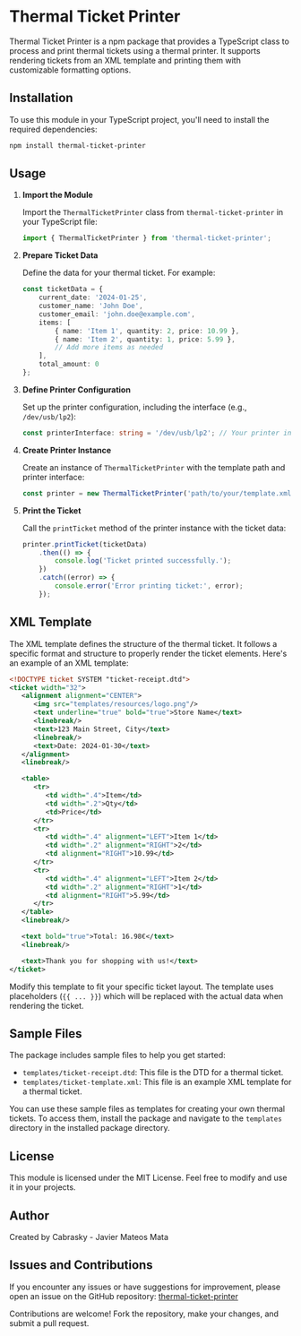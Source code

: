 # Thermal Ticket Printer

Thermal Ticket Printer is a npm package that provides a TypeScript class to process and print thermal tickets using a thermal printer. It supports rendering tickets from an XML template and printing them with customizable formatting options.

## Installation

To use this module in your TypeScript project, you'll need to install the required dependencies:

```bash
npm install thermal-ticket-printer
```

## Usage

1. **Import the Module**

   Import the `ThermalTicketPrinter` class from `thermal-ticket-printer` in your TypeScript file:

   ```typescript
   import { ThermalTicketPrinter } from 'thermal-ticket-printer';
   ```

2. **Prepare Ticket Data**

   Define the data for your thermal ticket. For example:

   ```typescript
   const ticketData = {
       current_date: '2024-01-25',
       customer_name: 'John Doe',
       customer_email: 'john.doe@example.com',
       items: [
           { name: 'Item 1', quantity: 2, price: 10.99 },
           { name: 'Item 2', quantity: 1, price: 5.99 },
           // Add more items as needed
       ],
       total_amount: 0
   };
   ```

3. **Define Printer Configuration**

   Set up the printer configuration, including the interface (e.g., `/dev/usb/lp2`):

   ```typescript
   const printerInterface: string = '/dev/usb/lp2'; // Your printer interface
   ```

4. **Create Printer Instance**

   Create an instance of `ThermalTicketPrinter` with the template path and printer interface:

   ```typescript
   const printer = new ThermalTicketPrinter('path/to/your/template.xml', printerInterface);
   ```

5. **Print the Ticket**

   Call the `printTicket` method of the printer instance with the ticket data:

   ```typescript
   printer.printTicket(ticketData)
       .then(() => {
           console.log('Ticket printed successfully.');
       })
       .catch((error) => {
           console.error('Error printing ticket:', error);
       });
   ```

## XML Template

The XML template defines the structure of the thermal ticket. It follows a specific format and structure to properly render the ticket elements. Here's an example of an XML template:

```xml
<!DOCTYPE ticket SYSTEM "ticket-receipt.dtd">
<ticket width="32">
   <alignment alignment="CENTER">
      <img src="templates/resources/logo.png"/>
      <text underline="true" bold="true">Store Name</text>
      <linebreak/>
      <text>123 Main Street, City</text>
      <linebreak/>
      <text>Date: 2024-01-30</text>
   </alignment>
   <linebreak/>

   <table>
      <tr>
         <td width=".4">Item</td>
         <td width=".2">Qty</td>
         <td>Price</td>
      </tr>
      <tr>
         <td width=".4" alignment="LEFT">Item 1</td>
         <td width=".2" alignment="RIGHT">2</td>
         <td alignment="RIGHT">10.99</td>
      </tr>
      <tr>
         <td width=".4" alignment="LEFT">Item 2</td>
         <td width=".2" alignment="RIGHT">1</td>
         <td alignment="RIGHT">5.99</td>
      </tr>
   </table>
   <linebreak/>

   <text bold="true">Total: 16.98€</text>
   <linebreak/>

   <text>Thank you for shopping with us!</text>
</ticket>
```

Modify this template to fit your specific ticket layout. The template uses placeholders (`{{ ... }}`) which will be replaced with the actual data when rendering the ticket.

## Sample Files

The package includes sample files to help you get started:

- `templates/ticket-receipt.dtd`: This file is the DTD for a thermal ticket.
- `templates/ticket-template.xml`: This file is an example XML template for a thermal ticket.

You can use these sample files as templates for creating your own thermal tickets. To access them, install the package and navigate to the `templates` directory in the installed package directory.

## License

This module is licensed under the MIT License. Feel free to modify and use it in your projects.

## Author

Created by Cabrasky - Javier Mateos Mata

## Issues and Contributions

If you encounter any issues or have suggestions for improvement, please open an issue on the GitHub repository: [thermal-ticket-printer](https://github.com/cabrasky/thermal-ticket-printer)

Contributions are welcome! Fork the repository, make your changes, and submit a pull request.

